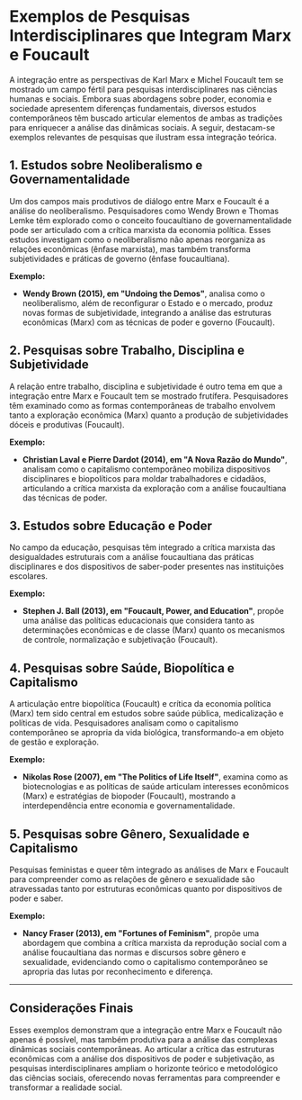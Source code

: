 
# Exemplos de Pesquisas Interdisciplinares que Integram Marx e Foucault

A integração entre as perspectivas de Karl Marx e Michel Foucault tem se mostrado um campo fértil para pesquisas interdisciplinares nas ciências humanas e sociais. Embora suas abordagens sobre poder, economia e sociedade apresentem diferenças fundamentais, diversos estudos contemporâneos têm buscado articular elementos de ambas as tradições para enriquecer a análise das dinâmicas sociais. A seguir, destacam-se exemplos relevantes de pesquisas que ilustram essa integração teórica.

## 1. Estudos sobre Neoliberalismo e Governamentalidade

Um dos campos mais produtivos de diálogo entre Marx e Foucault é a análise do neoliberalismo. Pesquisadores como Wendy Brown e Thomas Lemke têm explorado como o conceito foucaultiano de governamentalidade pode ser articulado com a crítica marxista da economia política. Esses estudos investigam como o neoliberalismo não apenas reorganiza as relações econômicas (ênfase marxista), mas também transforma subjetividades e práticas de governo (ênfase foucaultiana).

**Exemplo:**  
- **Wendy Brown (2015), em "Undoing the Demos"**, analisa como o neoliberalismo, além de reconfigurar o Estado e o mercado, produz novas formas de subjetividade, integrando a análise das estruturas econômicas (Marx) com as técnicas de poder e governo (Foucault).

## 2. Pesquisas sobre Trabalho, Disciplina e Subjetividade

A relação entre trabalho, disciplina e subjetividade é outro tema em que a integração entre Marx e Foucault tem se mostrado frutífera. Pesquisadores têm examinado como as formas contemporâneas de trabalho envolvem tanto a exploração econômica (Marx) quanto a produção de subjetividades dóceis e produtivas (Foucault).

**Exemplo:**  
- **Christian Laval e Pierre Dardot (2014), em "A Nova Razão do Mundo"**, analisam como o capitalismo contemporâneo mobiliza dispositivos disciplinares e biopolíticos para moldar trabalhadores e cidadãos, articulando a crítica marxista da exploração com a análise foucaultiana das técnicas de poder.

## 3. Estudos sobre Educação e Poder

No campo da educação, pesquisas têm integrado a crítica marxista das desigualdades estruturais com a análise foucaultiana das práticas disciplinares e dos dispositivos de saber-poder presentes nas instituições escolares.

**Exemplo:**  
- **Stephen J. Ball (2013), em "Foucault, Power, and Education"**, propõe uma análise das políticas educacionais que considera tanto as determinações econômicas e de classe (Marx) quanto os mecanismos de controle, normalização e subjetivação (Foucault).

## 4. Pesquisas sobre Saúde, Biopolítica e Capitalismo

A articulação entre biopolítica (Foucault) e crítica da economia política (Marx) tem sido central em estudos sobre saúde pública, medicalização e políticas de vida. Pesquisadores analisam como o capitalismo contemporâneo se apropria da vida biológica, transformando-a em objeto de gestão e exploração.

**Exemplo:**  
- **Nikolas Rose (2007), em "The Politics of Life Itself"**, examina como as biotecnologias e as políticas de saúde articulam interesses econômicos (Marx) e estratégias de biopoder (Foucault), mostrando a interdependência entre economia e governamentalidade.

## 5. Pesquisas sobre Gênero, Sexualidade e Capitalismo

Pesquisas feministas e queer têm integrado as análises de Marx e Foucault para compreender como as relações de gênero e sexualidade são atravessadas tanto por estruturas econômicas quanto por dispositivos de poder e saber.

**Exemplo:**  
- **Nancy Fraser (2013), em "Fortunes of Feminism"**, propõe uma abordagem que combina a crítica marxista da reprodução social com a análise foucaultiana das normas e discursos sobre gênero e sexualidade, evidenciando como o capitalismo contemporâneo se apropria das lutas por reconhecimento e diferença.

___

## Considerações Finais

Esses exemplos demonstram que a integração entre Marx e Foucault não apenas é possível, mas também produtiva para a análise das complexas dinâmicas sociais contemporâneas. Ao articular a crítica das estruturas econômicas com a análise dos dispositivos de poder e subjetivação, as pesquisas interdisciplinares ampliam o horizonte teórico e metodológico das ciências sociais, oferecendo novas ferramentas para compreender e transformar a realidade social.
```
